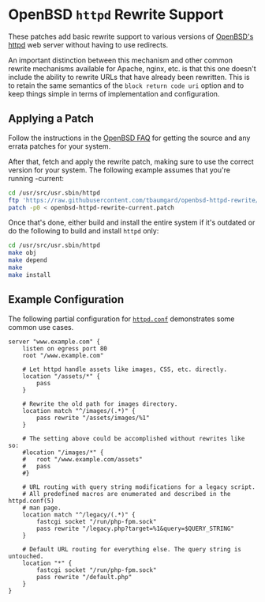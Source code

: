 # OpenBSD `httpd` Rewrite Support

These patches add basic rewrite support to various versions of [OpenBSD's](https://www.openbsd.org/) [httpd](http://man.openbsd.org/OpenBSD-current/man8/httpd.8) web server without having to use redirects.

An important distinction between this mechanism and other common rewrite mechanisms available for Apache, nginx, etc. is that this one doesn't include the ability to rewrite URLs that have already been rewritten. This is to retain the same semantics of the `block return code uri` option and to keep things simple in terms of implementation and configuration.

## Applying a Patch

Follow the instructions in the [OpenBSD FAQ](http://www.openbsd.org/faq/faq10.html#Patches) for getting the source and any errata patches for your system.

After that, fetch and apply the rewrite patch, making sure to use the correct version for your system. The following example assumes that you're running -current:

```sh
cd /usr/src/usr.sbin/httpd
ftp 'https://raw.githubusercontent.com/tbaumgard/openbsd-httpd-rewrite/master/openbsd-httpd-rewrite-current.patch'
patch -p0 < openbsd-httpd-rewrite-current.patch
```

Once that's done, either build and install the entire system if it's outdated or do the following to build and install `httpd` only:

```sh
cd /usr/src/usr.sbin/httpd
make obj
make depend
make
make install
```

## Example Configuration

The following partial configuration for [`httpd.conf`](http://man.openbsd.org/OpenBSD-current/man5/httpd.conf.5) demonstrates some common use cases.

```
server "www.example.com" {
	listen on egress port 80
	root "/www.example.com"

	# Let httpd handle assets like images, CSS, etc. directly.
	location "/assets/*" {
		pass
	}

	# Rewrite the old path for images directory.
	location match "^/images/(.*)" {
		pass rewrite "/assets/images/%1"
	}

	# The setting above could be accomplished without rewrites like so:
	#location "/images/*" {
	#	root "/www.example.com/assets"
	#	pass
	#}

	# URL routing with query string modifications for a legacy script.
	# All predefined macros are enumerated and described in the httpd.conf(5)
	# man page.
	location match "^/legacy/(.*)" {
		fastcgi socket "/run/php-fpm.sock"
		pass rewrite "/legacy.php?target=%1&query=$QUERY_STRING"
	}

	# Default URL routing for everything else. The query string is untouched.
	location "*" {
		fastcgi socket "/run/php-fpm.sock"
		pass rewrite "/default.php"
	}
}
```
